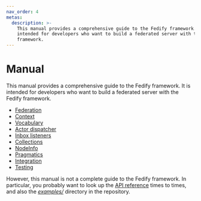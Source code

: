 ```yaml
---
nav_order: 4
metas:
  description: >-
    This manual provides a comprehensive guide to the Fedify framework.  It is
    intended for developers who want to build a federated server with the Fedify
    framework.
---
```


Manual
======

This manual provides a comprehensive guide to the Fedify framework.  It is
intended for developers who want to build a federated server with the Fedify
framework.

 -  [Federation](./manual/federation.md)
 -  [Context](./manual/context.md)
 -  [Vocabulary](./manual/vocab.md)
 -  [Actor dispatcher](./manual/actor.md)
 -  [Inbox listeners](./manual/inbox.md)
 -  [Collections](./manual/collections.md)
 -  [NodeInfo](./manual/nodeinfo.md)
 -  [Pragmatics](./manual/pragmatics.md)
 -  [Integration](./manual/integration.md)
 -  [Testing](./manual/test.md)

However, this manual is not a complete guide to the Fedify framework.
In particular, you probably want to look up the [API reference] times to times,
and also the [*examples/*] directory in the repository.

[API reference]: https://jsr.io/@fedify/fedify/doc
[*examples/*]: https://github.com/dahlia/fedify/tree/main/examples
